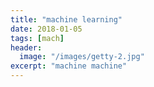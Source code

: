 ```yaml
---
title: "machine learning"
date: 2018-01-05
tags: [mach]
header:
  image: "/images/getty-2.jpg"
excerpt: "machine machine"
---
```


